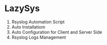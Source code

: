 # LazySys

1. Rsyslog Automation Script
2. Auto Installatiom 
3. Auto Configuration for Client and Server Side
4. Rsyslog Logs Management
